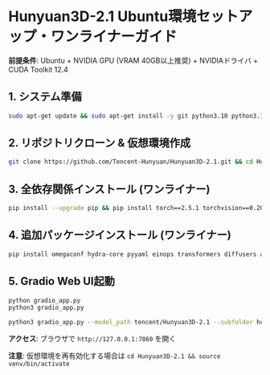 # Hunyuan3D-2.1 Ubuntu環境セットアップ・ワンライナーガイド

**前提条件**: Ubuntu + NVIDIA GPU (VRAM 40GB以上推奨) + NVIDIAドライバ + CUDA Toolkit 12.4

## 1. システム準備
```bash
sudo apt-get update && sudo apt-get install -y git python3.10 python3.10-venv wget
```

## 2. リポジトリクローン & 仮想環境作成
```bash
git clone https://github.com/Tencent-Hunyuan/Hunyuan3D-2.1.git && cd Hunyuan3D-2.1 && python3.10 -m venv venv && source venv/bin/activate
```

## 3. 全依存関係インストール (ワンライナー)
```bash
pip install --upgrade pip && pip install torch==2.5.1 torchvision==0.20.1 torchaudio==2.5.1 --index-url https://download.pytorch.org/whl/cu124 && pip install -r requirements.txt && (cd hy3dpaint/custom_rasterizer && pip install -e .) && (cd hy3dpaint/DifferentiableRenderer && bash compile_mesh_painter.sh) && mkdir -p hy3dpaint/ckpt && wget https://github.com/xinntao/Real-ESRGAN/releases/download/v0.1.0/RealESRGAN_x4plus.pth -O hy3dpaint/ckpt/RealESRGAN_x4plus.pth
```

## 4. 追加パッケージインストール (ワンライナー)
```bash
pip install omegaconf hydra-core pyyaml einops transformers diffusers accelerate xformers timm safetensors huggingface-hub datasets tokenizers trimesh gradio numpy pillow opencv-python matplotlib scipy scikit-image open3d rembg plyfile imageio tqdm wandb tensorboard pymeshlab pygltflib onnxruntime xatlas
```

## 5. Gradio Web UI起動
```bash
python gradio_app.py
python3 gradio_app.py
```

```bash
python3 gradio_app.py --model_path tencent/Hunyuan3D-2.1 --subfolder hunyuan3d-dit-v2-1 --texgen_model_path tencent/Hunyuan3D-2.1 --low_vram_mode
```

**アクセス**: ブラウザで `http://127.0.0.1:7860` を開く

**注意**: 仮想環境を再有効化する場合は `cd Hunyuan3D-2.1 && source venv/bin/activate`
